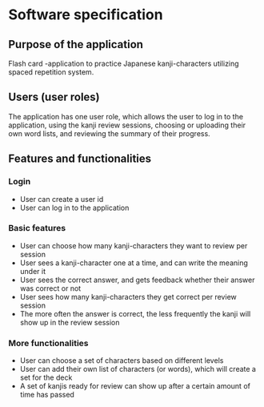 # Software specification

## Purpose of the application 
Flash card -application to practice Japanese kanji-characters utilizing spaced repetition system.

## Users (user roles)
The application has one user role, which allows the user to log in to the application, using the kanji review sessions, choosing or uploading their own word lists, and reviewing the summary of their progress. 

## Features and functionalities

### Login 
- User can create a user id
- User can log in to the application

### Basic features
- User can choose how many kanji-characters they want to review per session
- User sees a kanji-character one at a time, and can write the meaning under it
- User sees the correct answer, and gets feedback whether their answer was correct or not
- User sees how many kanji-characters they get correct per review session
- The more often the answer is correct, the less frequently the kanji will show up in the review session


### More functionalities
- User can choose a set of characters based on different levels
- User can add their own list of characters (or words), which will create a set for the deck
- A set of kanjis ready for review can show up after a certain amount of time has passed




